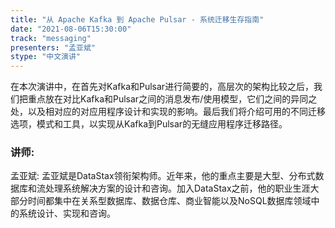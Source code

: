```yaml
---
title: "从 Apache Kafka 到 Apache Pulsar - 系统迁移生存指南"
date: "2021-08-06T15:30:00" 
track: "messaging"
presenters: "孟亚斌"
stype: "中文演讲"
---
```

在本次演讲中，在首先对Kafka和Pulsar进行简要的，高层次的架构比较之后，我们把重点放在对比Kafka和Pulsar之间的消息发布/使用模型，它们之间的异同之处，以及相对应的对应用程序设计和实现的影响。最后我们将介绍可用的不同迁移选项，模式和工具，以实现从Kafka到Pulsar的无缝应用程序迁移路径。
 ### 讲师: 
 孟亚斌: 孟亚斌是DataStax领衔架构师。近年来，他的重点主要是大型、分布式数据库和流处理系统解决方案的设计和咨询。加入DataStax之前，他的职业生涯大部分时间都集中在关系型数据库、数据仓库、商业智能以及NoSQL数据库领域中的系统设计、实现和咨询。